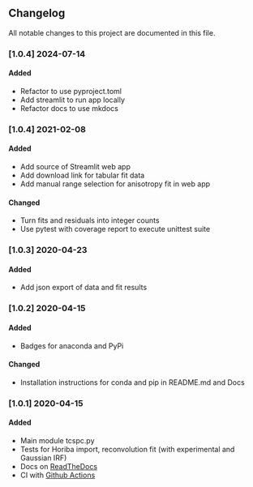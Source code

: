 ## Changelog
All notable changes to this project are documented in this file.

### [1.0.4] 2024-07-14
#### Added
- Refactor to use pyproject.toml
- Add streamlit to run app locally
- Refactor docs to use mkdocs

### [1.0.4] 2021-02-08
#### Added
- Add source of Streamlit web app
- Add download link for tabular fit data
- Add manual range selection for anisotropy fit in web app

#### Changed
- Turn fits and residuals into integer counts
- Use pytest with coverage report to execute unittest suite

### [1.0.3] 2020-04-23
#### Added
- Add json export of data and fit results

### [1.0.2] 2020-04-15
#### Added
- Badges for anaconda and PyPi

#### Changed
- Installation instructions for conda and pip in README.md and Docs

### [1.0.1] 2020-04-15
#### Added
- Main module tcspc.py
- Tests for Horiba import, reconvolution fit (with experimental and Gaussian IRF)
- Docs on [ReadTheDocs](https://lifefit.readthedocs.io/en/latest/)
- CI with [Github Actions](https://github.com/fdsteffen/Lifefit/actions)
